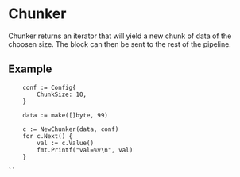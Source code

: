 # Chunker

Chunker returns an iterator that will yield a new chunk of data of the choosen size.
The block can then be sent to the rest of the pipeline.

## Example

```
	conf := Config{
		ChunkSize: 10,
	}

	data := make([]byte, 99)

	c := NewChunker(data, conf)
	for c.Next() {
		val := c.Value()
		fmt.Printf("val=%v\n", val)
	}

``
